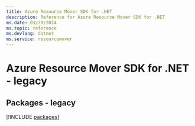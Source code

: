 ```yaml
---
title: Azure Resource Mover SDK for .NET
description: Reference for Azure Resource Mover SDK for .NET
ms.date: 03/28/2024
ms.topic: reference
ms.devlang: dotnet
ms.service: resourcemover
---
```

# Azure Resource Mover SDK for .NET - legacy
## Packages - legacy
[!INCLUDE [packages](resource-mover-index.md)]
